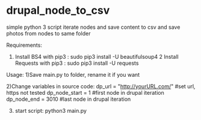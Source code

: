 # drupal_node_to_csv
simple python 3 script
iterate nodes and save content to csv and save photos from nodes to same folder

Requirements:
1) Install BS4 with pip3 : sudo pip3 install -U beautifulsoup4
2 Install Requests with pip3 : sudo pip3 install -U requests

Usage:
1)Save main.py to folder, rename it if you want

2)Change variables in source code:
  dp_url = "http://yourURL.com/" #set url, https not tested
  dp_node_start = 1 #first node in drupal iteration
  dp_node_end = 3010 #last node in drupal iteration

3) start script:
  python3 main.py

